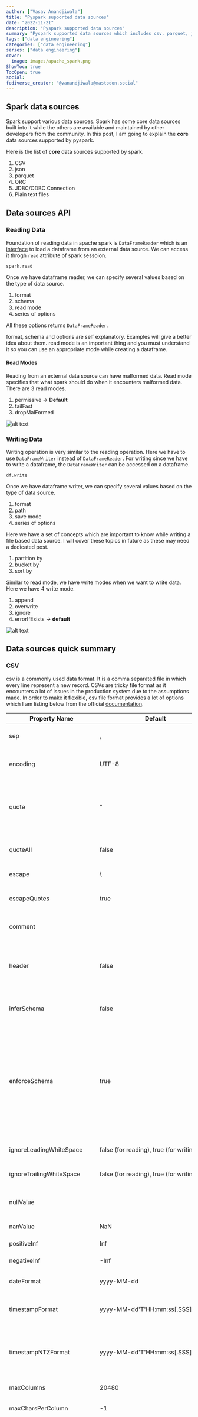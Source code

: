 ```yaml
---
author: ["Vasav Anandjiwala"]
title: "Pyspark supported data sources"
date: "2022-11-21"
description: "Pyspark supported data sources"
summary: "Pyspark supported data sources which includes csv, parquet, json, ORC etc."
tags: ["data engineering"]
categories: ["data engineering"]
series: ["data engineering"]
cover:
  image: images/apache_spark.png
ShowToc: true
TocOpen: true
social:
fediverse_creator: "@vanandjiwala@mastodon.social"
---
```


## Spark data sources

Spark support various data sources. Spark has some core data sources built into it while the others are available and maintained by other developers from the community. In this post, I am going to explain the **core** data sources supported by pyspark.

Here is the list of **core** data sources supported by spark.

1. CSV
2. json
3. parquet
4. ORC
5. JDBC/ODBC Connection
6. Plain text files

## Data sources API

### Reading Data

Foundation of reading data in apache spark is `DataFrameReader` which is an [interface](https://spark.apache.org/docs/latest/api/python/reference/pyspark.sql/api/pyspark.sql.DataFrameReader.html) to load a dataframe from an external data source. We can access it throgh `read` attribute of spark sessoion.

```
spark.read
```

Once we have dataframe reader, we can specify several values based on the type of data source.

1. format
2. schema
3. read mode
4. series of options

All these options returns `DataFrameReader`.

format, schema and options are self explanatory. Examples will give a better idea about them. read mode is an important thing and you must understand it so you can use an appropriate mode while creating a dataframe.

#### Read Modes

Reading from an external data source can have malformed data. Read mode specifies that what spark should do when it encounters malformed data. There are 3 read modes.

1.  permissive -> **Default**
2.  failFast
3.  dropMalFormed

![alt text](https://drive.google.com/uc?export=view&id=1d_Lvw7qYK76EYbrND92s3ThdB0tzjdhO)

### Writing Data

Writing operation is very similar to the reading operation. Here we have to use `DataFrameWriter` instead of `DataFrameReader`. For writing since we have to write a dataframe, the `DataFrameWriter` can be accessed on a dataframe.

```
df.write
```

Once we have dataframe writer, we can specify several values based on the type of data source.

1. format
2. path
3. save mode
4. series of options

Here we have a set of concepts which are important to know while writing a file based data source. I will cover these topics in future as these may need a dedicated post.

1. partition by
2. bucket by
3. sort by

Similar to read mode, we have write modes when we want to write data. Here we have 4 write mode.

1. append
2. overwrite
3. ignore
4. errorIfExists -> **default**

![alt text](https://drive.google.com/uc?export=view&id=14s7dPKmOHvdt3tPLY2lrAAla7cCB70Lf)

## Data sources quick summary

### CSV

csv is a commonly used data format. It is a comma separated file in which every line represent a new record. CSVs are tricky file format as it encounters a lot of issues in the production system due to the assumptions made. In order to make it flexible, csv file format provides a lot of options which I am listing below from the official [documentation](https://spark.apache.org/docs/latest/sql-data-sources-csv.html).

| Property Name             | Default                                                      | Meaning                                                                                                                                                                                                                                                                                                                                                                                                                                                                                                                                                                                                                                                                                                                                                                                                                                                                                                                                                                                                                                                                                                                                                                                                       | Scope      |
| ------------------------- | ------------------------------------------------------------ | ------------------------------------------------------------------------------------------------------------------------------------------------------------------------------------------------------------------------------------------------------------------------------------------------------------------------------------------------------------------------------------------------------------------------------------------------------------------------------------------------------------------------------------------------------------------------------------------------------------------------------------------------------------------------------------------------------------------------------------------------------------------------------------------------------------------------------------------------------------------------------------------------------------------------------------------------------------------------------------------------------------------------------------------------------------------------------------------------------------------------------------------------------------------------------------------------------------- | ---------- |
| sep                       | ,                                                            | Sets a separator for each field and value. This separator can be one or more characters.                                                                                                                                                                                                                                                                                                                                                                                                                                                                                                                                                                                                                                                                                                                                                                                                                                                                                                                                                                                                                                                                                                                      | read/write |
| encoding                  | UTF-8                                                        | For reading, decodes the CSV files by the given encoding type. For writing, specifies encoding (charset) of saved CSV files. CSV built-in functions ignore this option.                                                                                                                                                                                                                                                                                                                                                                                                                                                                                                                                                                                                                                                                                                                                                                                                                                                                                                                                                                                                                                       | read/write |
| quote                     | "                                                            | Sets a single character used for escaping quoted values where the separator can be part of the value. For reading, if you would like to turn off quotations, you need to set not null but an empty string. For writing, if an empty string is set, it uses u0000 (null character).                                                                                                                                                                                                                                                                                                                                                                                                                                                                                                                                                                                                                                                                                                                                                                                                                                                                                                                            | read/write |
| quoteAll                  | false                                                        | A flag indicating whether all values should always be enclosed in quotes. Default is to only escape values containing a quote character.                                                                                                                                                                                                                                                                                                                                                                                                                                                                                                                                                                                                                                                                                                                                                                                                                                                                                                                                                                                                                                                                      | write      |
| escape                    | \                                                            | Sets a single character used for escaping quotes inside an already quoted value.                                                                                                                                                                                                                                                                                                                                                                                                                                                                                                                                                                                                                                                                                                                                                                                                                                                                                                                                                                                                                                                                                                                              | read/write |
| escapeQuotes              | true                                                         | A flag indicating whether values containing quotes should always be enclosed in quotes. Default is to escape all values containing a quote character.                                                                                                                                                                                                                                                                                                                                                                                                                                                                                                                                                                                                                                                                                                                                                                                                                                                                                                                                                                                                                                                         | write      |
| comment                   |                                                              | Sets a single character used for skipping lines beginning with this character. By default, it is disabled.                                                                                                                                                                                                                                                                                                                                                                                                                                                                                                                                                                                                                                                                                                                                                                                                                                                                                                                                                                                                                                                                                                    | read       |
| header                    | false                                                        | For reading, uses the first line as names of columns. For writing, writes the names of columns as the first line. Note that if the given path is a RDD of Strings, this header option will remove all lines same with the header if exists. CSV built-in functions ignore this option.                                                                                                                                                                                                                                                                                                                                                                                                                                                                                                                                                                                                                                                                                                                                                                                                                                                                                                                        | read/write |
| inferSchema               | false                                                        | Infers the input schema automatically from data. It requires one extra pass over the data. CSV built-in functions ignore this option.                                                                                                                                                                                                                                                                                                                                                                                                                                                                                                                                                                                                                                                                                                                                                                                                                                                                                                                                                                                                                                                                         | read       |
| enforceSchema             | true                                                         | If it is set to true, the specified or inferred schema will be forcibly applied to datasource files, and headers in CSV files will be ignored. If the option is set to false, the schema will be validated against all headers in CSV files in the case when the header option is set to true. Field names in the schema and column names in CSV headers are checked by their positions taking into account spark.sql.caseSensitive. Though the default value is true, it is recommended to disable the enforceSchema option to avoid incorrect results. CSV built-in functions ignore this option.                                                                                                                                                                                                                                                                                                                                                                                                                                                                                                                                                                                                           | read       |
| ignoreLeadingWhiteSpace   | false (for reading), true (for writing)                      | A flag indicating whether or not leading whitespaces from values being read/written should be skipped.                                                                                                                                                                                                                                                                                                                                                                                                                                                                                                                                                                                                                                                                                                                                                                                                                                                                                                                                                                                                                                                                                                        | read/write |
| ignoreTrailingWhiteSpace  | false (for reading), true (for writing)                      | A flag indicating whether or not trailing whitespaces from values being read/written should be skipped.                                                                                                                                                                                                                                                                                                                                                                                                                                                                                                                                                                                                                                                                                                                                                                                                                                                                                                                                                                                                                                                                                                       | read/write |
| nullValue                 |                                                              | Sets the string representation of a null value. Since 2.0.1, this nullValue param applies to all supported types including the string type.                                                                                                                                                                                                                                                                                                                                                                                                                                                                                                                                                                                                                                                                                                                                                                                                                                                                                                                                                                                                                                                                   | read/write |
| nanValue                  | NaN                                                          | Sets the string representation of a non-number value.                                                                                                                                                                                                                                                                                                                                                                                                                                                                                                                                                                                                                                                                                                                                                                                                                                                                                                                                                                                                                                                                                                                                                         | read       |
| positiveInf               | Inf                                                          | Sets the string representation of a positive infinity value.                                                                                                                                                                                                                                                                                                                                                                                                                                                                                                                                                                                                                                                                                                                                                                                                                                                                                                                                                                                                                                                                                                                                                  | read       |
| negativeInf               | -Inf                                                         | Sets the string representation of a negative infinity value.                                                                                                                                                                                                                                                                                                                                                                                                                                                                                                                                                                                                                                                                                                                                                                                                                                                                                                                                                                                                                                                                                                                                                  | read       |
| dateFormat                | yyyy-MM-dd                                                   | Sets the string that indicates a date format. Custom date formats follow the formats at Datetime Patterns. This applies to date type.                                                                                                                                                                                                                                                                                                                                                                                                                                                                                                                                                                                                                                                                                                                                                                                                                                                                                                                                                                                                                                                                         | read/write |
| timestampFormat           | yyyy-MM-dd'T'HH:mm:ss[.SSS][XXX]                             | Sets the string that indicates a timestamp format. Custom date formats follow the formats at Datetime Patterns. This applies to timestamp type.                                                                                                                                                                                                                                                                                                                                                                                                                                                                                                                                                                                                                                                                                                                                                                                                                                                                                                                                                                                                                                                               | read/write |
| timestampNTZFormat        | yyyy-MM-dd'T'HH:mm:ss[.SSS]                                  | Sets the string that indicates a timestamp without timezone format. Custom date formats follow the formats at Datetime Patterns. This applies to timestamp without timezone type, note that zone-offset and time-zone components are not supported when writing or reading this data type.                                                                                                                                                                                                                                                                                                                                                                                                                                                                                                                                                                                                                                                                                                                                                                                                                                                                                                                    | read/write |
| maxColumns                | 20480                                                        | Defines a hard limit of how many columns a record can have.                                                                                                                                                                                                                                                                                                                                                                                                                                                                                                                                                                                                                                                                                                                                                                                                                                                                                                                                                                                                                                                                                                                                                   | read       |
| maxCharsPerColumn         | -1                                                           | Defines the maximum number of characters allowed for any given value being read. By default, it is -1 meaning unlimited length                                                                                                                                                                                                                                                                                                                                                                                                                                                                                                                                                                                                                                                                                                                                                                                                                                                                                                                                                                                                                                                                                | read       |
| mode                      | PERMISSIVE                                                   | Allows a mode for dealing with corrupt records during parsing. It supports the following case-insensitive modes. Note that Spark tries to parse only required columns in CSV under column pruning. Therefore, corrupt records can be different based on required set of fields. This behavior can be controlled by spark.sql.csv.parser.columnPruning.enabled (enabled by default). PERMISSIVE: when it meets a corrupted record, puts the malformed string into a field configured by columnNameOfCorruptRecord, and sets malformed fields to null. To keep corrupt records, an user can set a string type field named columnNameOfCorruptRecord in an user-defined schema. If a schema does not have the field, it drops corrupt records during parsing. A record with less/more tokens than schema is not a corrupted record to CSV. When it meets a record having fewer tokens than the length of the schema, sets null to extra fields. When the record has more tokens than the length of the schema, it drops extra tokens. DROPMALFORMED: ignores the whole corrupted records. This mode is unsupported in the CSV built-in functions. FAILFAST: throws an exception when it meets corrupted records. | read       |
| columnNameOfCorruptRecord | (value of spark.sql.columnNameOfCorruptRecord configuration) | Allows renaming the new field having malformed string created by PERMISSIVE mode. This overrides spark.sql.columnNameOfCorruptRecord.                                                                                                                                                                                                                                                                                                                                                                                                                                                                                                                                                                                                                                                                                                                                                                                                                                                                                                                                                                                                                                                                         | read       |
| multiLine                 | false                                                        | Parse one record, which may span multiple lines, per file. CSV built-in functions ignore this option.                                                                                                                                                                                                                                                                                                                                                                                                                                                                                                                                                                                                                                                                                                                                                                                                                                                                                                                                                                                                                                                                                                         | read       |
| charToEscapeQuoteEscaping | escape or \0                                                 | Sets a single character used for escaping the escape for the quote character. The default value is escape character when escape and quote characters are different, \0 otherwise.                                                                                                                                                                                                                                                                                                                                                                                                                                                                                                                                                                                                                                                                                                                                                                                                                                                                                                                                                                                                                             | read/write |
| samplingRatio             | 1.0                                                          | Defines fraction of rows used for schema inferring. CSV built-in functions ignore this option.                                                                                                                                                                                                                                                                                                                                                                                                                                                                                                                                                                                                                                                                                                                                                                                                                                                                                                                                                                                                                                                                                                                | read       |
| emptyValue                | (for reading), "" (for writing)                              | Sets the string representation of an empty value.                                                                                                                                                                                                                                                                                                                                                                                                                                                                                                                                                                                                                                                                                                                                                                                                                                                                                                                                                                                                                                                                                                                                                             | read/write |
| locale                    | en-US                                                        | Sets a locale as language tag in IETF BCP 47 format. For instance, this is used while parsing dates and timestamps.                                                                                                                                                                                                                                                                                                                                                                                                                                                                                                                                                                                                                                                                                                                                                                                                                                                                                                                                                                                                                                                                                           | read       |
| lineSep                   | \r, \r\n and \n (for reading), \n (for writing)              | Defines the line separator that should be used for parsing/writing. Maximum length is 1 character. CSV built-in functions ignore this option.                                                                                                                                                                                                                                                                                                                                                                                                                                                                                                                                                                                                                                                                                                                                                                                                                                                                                                                                                                                                                                                                 | read/write |
| unescapedQuoteHandling    | STOP_AT_DELIMITER                                            | Defines how the CsvParser will handle values with unescaped quotes. STOP_AT_CLOSING_QUOTE: If unescaped quotes are found in the input, accumulate the quote character and proceed parsing the value as a quoted value, until a closing quote is found. BACK_TO_DELIMITER: If unescaped quotes are found in the input, consider the value as an unquoted value. This will make the parser accumulate all characters of the current parsed value until the delimiter is found. If no delimiter is found in the value, the parser will continue accumulating characters from the input until a delimiter or line ending is found. STOP_AT_DELIMITER: If unescaped quotes are found in the input, consider the value as an unquoted value. This will make the parser accumulate all characters until the delimiter or a line ending is found in the input. SKIP_VALUE: If unescaped quotes are found in the input, the content parsed for the given value will be skipped and the value set in nullValue will be produced instead. RAISE_ERROR: If unescaped quotes are found in the input, a TextParsingException will be thrown.                                                                                | read       |
| compression               | (none)                                                       | Compression codec to use when saving to file. This can be one of the known case-insensitive shorten names (none, bzip2, gzip, lz4, snappy and deflate). CSV built-in functions ignore this option.                                                                                                                                                                                                                                                                                                                                                                                                                                                                                                                                                                                                                                                                                                                                                                                                                                                                                                                                                                                                            | write      |

```
spark.read.format("csv").option("mode", "FAILFAST").option("inferSchema", True).option("path","/some/path/file.csv").load()
```

### Json

Json file format is stable as it allows you to append to a file with new records. Since Json have structure, spark can make assumptions. Since Json file have structre, we have less number of options associated with this format.

| Property Name                      | Default                                                                                 | Meaning                                                                                                                                                                                                                                                                                                                                                                                                                                                                                                                                                                                                                                                                                                              | Scope      |
| ---------------------------------- | --------------------------------------------------------------------------------------- | -------------------------------------------------------------------------------------------------------------------------------------------------------------------------------------------------------------------------------------------------------------------------------------------------------------------------------------------------------------------------------------------------------------------------------------------------------------------------------------------------------------------------------------------------------------------------------------------------------------------------------------------------------------------------------------------------------------------- | ---------- |
| timeZone                           | (value of spark.sql.session.timeZone configuration)                                     | Sets the string that indicates a time zone ID to be used to format timestamps in the JSON datasources or partition values. The following formats of timeZone are supported: Region-based zone ID: It should have the form 'area/city', such as 'America/Los_Angeles'. Zone offset: It should be in the format '(+\|-)HH:mm', for example '-08:00' or '+01:00'. Also 'UTC' and 'Z' are supported as aliases of '+00:00'. Other short names like 'CST' are not recommended to use because they can be ambiguous.                                                                                                                                                                                                       | read/write |
| primitivesAsString                 | false                                                                                   | Infers all primitive values as a string type.                                                                                                                                                                                                                                                                                                                                                                                                                                                                                                                                                                                                                                                                        | read       |
| prefersDecimal                     | false                                                                                   | Infers all floating-point values as a decimal type. If the values do not fit in decimal, then it infers them as doubles.                                                                                                                                                                                                                                                                                                                                                                                                                                                                                                                                                                                             | read       |
| allowComments                      | false                                                                                   | Ignores Java/C++ style comment in JSON records.                                                                                                                                                                                                                                                                                                                                                                                                                                                                                                                                                                                                                                                                      | read       |
| allowUnquotedFieldNames            | false                                                                                   | Allows unquoted JSON field names.                                                                                                                                                                                                                                                                                                                                                                                                                                                                                                                                                                                                                                                                                    | read       |
| allowSingleQuotes                  | true                                                                                    | Allows single quotes in addition to double quotes.                                                                                                                                                                                                                                                                                                                                                                                                                                                                                                                                                                                                                                                                   | read       |
| allowNumericLeadingZero            | false                                                                                   | Allows leading zeros in numbers (e.g. 00012).                                                                                                                                                                                                                                                                                                                                                                                                                                                                                                                                                                                                                                                                        | read       |
| allowBackslashEscapingAnyCharacter | false                                                                                   | Allows accepting quoting of all character using backslash quoting mechanism.                                                                                                                                                                                                                                                                                                                                                                                                                                                                                                                                                                                                                                         | read       |
| mode                               | PERMISSIVE                                                                              | Allows a mode for dealing with corrupt records during parsing. PERMISSIVE: when it meets a corrupted record, puts the malformed string into a field configured by columnNameOfCorruptRecord, and sets malformed fields to null. To keep corrupt records, an user can set a string type field named columnNameOfCorruptRecord in an user-defined schema. If a schema does not have the field, it drops corrupt records during parsing. When inferring a schema, it implicitly adds a columnNameOfCorruptRecord field in an output schema. DROPMALFORMED: ignores the whole corrupted records. This mode is unsupported in the JSON built-in functions. FAILFAST: throws an exception when it meets corrupted records. | read       |
| columnNameOfCorruptRecord          | (value of spark.sql.columnNameOfCorruptRecord configuration)                            | Allows renaming the new field having malformed string created by PERMISSIVE mode. This overrides spark.sql.columnNameOfCorruptRecord.                                                                                                                                                                                                                                                                                                                                                                                                                                                                                                                                                                                | read       |
| dateFormat                         | yyyy-MM-dd                                                                              | Sets the string that indicates a date format. Custom date formats follow the formats at datetime pattern. This applies to date type.                                                                                                                                                                                                                                                                                                                                                                                                                                                                                                                                                                                 | read/write |
| timestampFormat                    | yyyy-MM-dd'T'HH:mm:ss[.SSS][XXX]                                                        | Sets the string that indicates a timestamp format. Custom date formats follow the formats at datetime pattern. This applies to timestamp type.                                                                                                                                                                                                                                                                                                                                                                                                                                                                                                                                                                       | read/write |
| timestampNTZFormat                 | yyyy-MM-dd'T'HH:mm:ss[.SSS]                                                             | Sets the string that indicates a timestamp without timezone format. Custom date formats follow the formats at Datetime Patterns. This applies to timestamp without timezone type, note that zone-offset and time-zone components are not supported when writing or reading this data type.                                                                                                                                                                                                                                                                                                                                                                                                                           | read/write |
| multiLine                          | false                                                                                   | Parse one record, which may span multiple lines, per file. JSON built-in functions ignore this option.                                                                                                                                                                                                                                                                                                                                                                                                                                                                                                                                                                                                               | read       |
| allowUnquotedControlChars          | false                                                                                   | Allows JSON Strings to contain unquoted control characters (ASCII characters with value less than 32, including tab and line feed characters) or not.                                                                                                                                                                                                                                                                                                                                                                                                                                                                                                                                                                | read       |
| encoding                           | Detected automatically when multiLine is set to true (for reading), UTF-8 (for writing) | For reading, allows to forcibly set one of standard basic or extended encoding for the JSON files. For example UTF-16BE, UTF-32LE. For writing, Specifies encoding (charset) of saved json files. JSON built-in functions ignore this option.                                                                                                                                                                                                                                                                                                                                                                                                                                                                        | read/write |
| lineSep                            | \r, \r\n, \n (for reading), \n (for writing)                                            | Defines the line separator that should be used for parsing. JSON built-in functions ignore this option.                                                                                                                                                                                                                                                                                                                                                                                                                                                                                                                                                                                                              | read/write |
| samplingRatio                      | 1.0                                                                                     | Defines fraction of input JSON objects used for schema inferring.                                                                                                                                                                                                                                                                                                                                                                                                                                                                                                                                                                                                                                                    | read       |
| dropFieldIfAllNull                 | false                                                                                   | Whether to ignore column of all null values or empty array/struct during schema inference.                                                                                                                                                                                                                                                                                                                                                                                                                                                                                                                                                                                                                           | read       |
| locale                             | en-US                                                                                   | Sets a locale as language tag in IETF BCP 47 format. For instance, locale is used while parsing dates and timestamps.                                                                                                                                                                                                                                                                                                                                                                                                                                                                                                                                                                                                | read       |
| allowNonNumericNumbers             | true                                                                                    | Allows JSON parser to recognize set of “Not-a-Number” (NaN) tokens as legal floating number values. +INF: for positive infinity, as well as alias of +Infinity and Infinity. -INF: for negative infinity, alias -Infinity. NaN: for other not-a-numbers, like result of division by zero.                                                                                                                                                                                                                                                                                                                                                                                                                            | read       |
| compression                        | (none)                                                                                  | Compression codec to use when saving to file. This can be one of the known case-insensitive shorten names (none, bzip2, gzip, lz4, snappy and deflate). JSON built-in functions ignore this option.                                                                                                                                                                                                                                                                                                                                                                                                                                                                                                                  | write      |
| ignoreNullFields                   | (value of spark.sql.jsonGenerator.ignoreNullFields configuration)                       | Whether to ignore null fields when generating JSON objects.                                                                                                                                                                                                                                                                                                                                                                                                                                                                                                                                                                                                                                                          | write      |

### Parquet

- This is an open-source column oriente data source
- Provides storage optimization for analytics workload
- Saves storage
- Allow reading individual columns
- Works great with spark
- Supports complext types
- Schema is build into parquet files

| Property Name      | Default                                                             | Meaning                                                                                                                                                                                                                                                                                                                                                                                                                                                                                       | Scope |
| ------------------ | ------------------------------------------------------------------- | --------------------------------------------------------------------------------------------------------------------------------------------------------------------------------------------------------------------------------------------------------------------------------------------------------------------------------------------------------------------------------------------------------------------------------------------------------------------------------------------- | ----- |
| datetimeRebaseMode | (value of spark.sql.parquet.datetimeRebaseModeInRead configuration) | The datetimeRebaseMode option allows to specify the rebasing mode for the values of the DATE, TIMESTAMP_MILLIS, TIMESTAMP_MICROS logical types from the Julian to Proleptic Gregorian calendar. Currently supported modes are: EXCEPTION: fails in reads of ancient dates/timestamps that are ambiguous between the two calendars. CORRECTED: loads dates/timestamps without rebasing. LEGACY: performs rebasing of ancient dates/timestamps from the Julian to Proleptic Gregorian calendar. | read  |
| int96RebaseMode    | (value of spark.sql.parquet.int96RebaseModeInRead configuration)    | The int96RebaseMode option allows to specify the rebasing mode for INT96 timestamps from the Julian to Proleptic Gregorian calendar. Currently supported modes are: EXCEPTION: fails in reads of ancient INT96 timestamps that are ambiguous between the two calendars. CORRECTED: loads INT96 timestamps without rebasing. LEGACY: performs rebasing of ancient timestamps from the Julian to Proleptic Gregorian calendar.                                                                  | read  |
| mergeSchema        | (value of spark.sql.parquet.mergeSchema configuration)              | Sets whether we should merge schemas collected from all Parquet part-files. This will override spark.sql.parquet.mergeSchema.                                                                                                                                                                                                                                                                                                                                                                 | read  |
| compression        | snappy                                                              | Compression codec to use when saving to file. This can be one of the known case-insensitive shorten names (none, uncompressed, snappy, gzip, lzo, brotli, lz4, and zstd). This will override spark.sql.parquet.compression.codec.                                                                                                                                                                                                                                                             | write |

### ORC

- Similar to parquet
- Designed for hadoop workloads

| Property Name | Default | Meaning                                                                                                                                                                                                                 | Scope |
| ------------- | ------- | ----------------------------------------------------------------------------------------------------------------------------------------------------------------------------------------------------------------------- | ----- |
| mergeSchema   | false   | sets whether we should merge schemas collected from all ORC part-files. This will override spark.sql.orc.mergeSchema. The default value is specified in spark.sql.orc.mergeSchema.                                      | read  |
| compression   | snappy  | compression codec to use when saving to file. This can be one of the known case-insensitive shorten names (none, snappy, zlib, lzo, zstd and lz4). This will override orc.compress and spark.sql.orc.compression.codec. | write |

### Text Files

- For text files, each line becomes a record.

| Property Name | Default                                      | Meaning                                                                                                                                                 | Scope      |
| ------------- | -------------------------------------------- | ------------------------------------------------------------------------------------------------------------------------------------------------------- | ---------- |
| wholetext     | false                                        | If true, read each file from input path(s) as a single row.                                                                                             | read       |
| lineSep       | \r, \r\n, \n (for reading), \n (for writing) | Defines the line separator that should be used for reading or writing.                                                                                  | read/write |
| compression   | (none)                                       | Compression codec to use when saving to file. This can be one of the known case-insensitive shorten names (none, bzip2, gzip, lz4, snappy and deflate). | write      |

### Conclusion

In this post, I tried to include the read and write operations for core spark sources. I have not covered SQL as I am planning to use it and then create a blog post based on my learning. In the subsequent post, I will cover advanced I/O concepts for apache spark.

### References

1. https://jaceklaskowski.gitbooks.io/mastering-spark-sql/content/spark-sql-DataFrameReader.html
2. Spark-the definitive guide
3. https://spark.apache.org/docs/latest/sql-data-sources-csv.html
